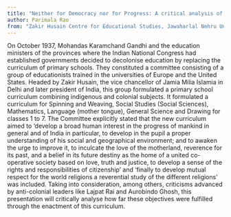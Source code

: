 ```yaml
---
title: "Neither for Democracy nor for Progress: A critical analysis of Gandhi-Zakir Husain’s plan of Basic Education"
author: Parimala Rao 
from: "Zakir Husain Centre for Educational Studies, Jawaharlal Nehru University, Dehli"
---
```


On October 1937, Mohandas Karamchand Gandhi and the education ministers of the provinces where the Indian National Congress had established governments decided to decolonise education by replacing the curriculum of primary schools. They constituted a committee consisting of a group of educationists trained in the universities of Europe and the United States. Headed by Zakir Husain, the vice chancellor of Jamia Milia Islamia in Delhi and later president of India, this group formulated a primary school curriculum combining indigenous and colonial subjects. It formulated a curriculum for Spinning and Weaving, Social Studies (Social Sciences), Mathematics, Language (mother tongue), General Science and Drawing for classes 1 to 7. The Committee explicitly stated that the new curriculum aimed to ‘develop a broad human interest in the progress of mankind in general and of India in particular, to develop in the pupil a proper understanding of his social and geographical environment; and to awaken the urge to improve it, to inculcate the love of the motherland, reverence for its past, and a belief in its future destiny as the home of a united co-operative society based on love, truth and justice, to develop a sense of the rights and responsibilities of citizenship’ and ‘finally to develop mutual respect for the world religions a reverential study of the different religions’ was included. Taking into consideration, among others, criticisms advanced by anti-colonial leaders like Lajpat Rai and Aurobindo Ghosh, this presentation will critically analyse how far these objectives were fulfilled through the enactment of this curriculum.